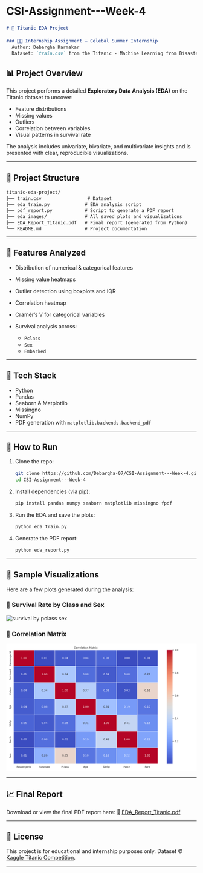 # CSI-Assignment---Week-4

````markdown
# 🚢 Titanic EDA Project

### 👨‍💻 Internship Assignment — Celebal Summer Internship  
  Author: Debargha Karmakar  
  Dataset: `train.csv` from the Titanic - Machine Learning from Disaster dataset

````
## 📊 Project Overview

This project performs a detailed **Exploratory Data Analysis (EDA)** on the Titanic dataset to uncover:

- Feature distributions
- Missing values
- Outliers
- Correlation between variables
- Visual patterns in survival rate

The analysis includes univariate, bivariate, and multivariate insights and is presented with clear, reproducible visualizations.

---

## 📁 Project Structure

```
titanic-eda-project/
├── train.csv                 # Dataset
├── eda_train.py             # EDA analysis script
├── pdf_report.py            # Script to generate a PDF report
├── eda_images/              # All saved plots and visualizations
├── EDA_Report_Titanic.pdf   # Final report (generated from Python)
└── README.md                # Project documentation
````

---

## 📌 Features Analyzed

* Distribution of numerical & categorical features
* Missing value heatmaps
* Outlier detection using boxplots and IQR
* Correlation heatmap
* Cramér’s V for categorical variables
* Survival analysis across:

  * `Pclass`
  * `Sex`
  * `Embarked`

---

## 🧰 Tech Stack

* Python
* Pandas
* Seaborn & Matplotlib
* Missingno
* NumPy
* PDF generation with `matplotlib.backends.backend_pdf`

---

## 📝 How to Run

1. Clone the repo:

   ```bash
   git clone https://github.com/Debargha-07/CSI-Assignment---Week-4.git
   cd CSI-Assignment---Week-4
   ```

2. Install dependencies (via pip):

   ```bash
   pip install pandas numpy seaborn matplotlib missingno fpdf
   ```

3. Run the EDA and save the plots:

   ```bash
   python eda_train.py
   ```

4. Generate the PDF report:

   ```bash
   python eda_report.py
   ```

---

## 📘 Sample Visualizations

Here are a few plots generated during the analysis:

### 📌 Survival Rate by Class and Sex

![survival by pclass sex](./eda_images/survival_by_pclass_sex.png)

### 📌 Correlation Matrix

![correlation matrix](./eda_images/correlation_matrix.png)

---

## 📈 Final Report

Download or view the final PDF report here:
📄 [EDA\_Report\_Titanic.pdf](./EDA_Report_Titanic.pdf)

---


## 🔖 License

This project is for educational and internship purposes only. Dataset © [Kaggle Titanic Competition](https://www.kaggle.com/c/titanic).

---



